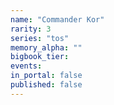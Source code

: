 ```yaml
---
name: "Commander Kor"
rarity: 3
series: "tos"
memory_alpha: ""
bigbook_tier:
events:
in_portal: false
published: false
---
```

